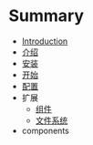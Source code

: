# Summary

* [Introduction](README.md)
* [介绍](README.md)
* [安装](installation.md)
* [开始](start.md)
* [配置](config.md)
* 扩展
    * [组件](components.md)
    * [文件系统](filesystem.md)
* components

